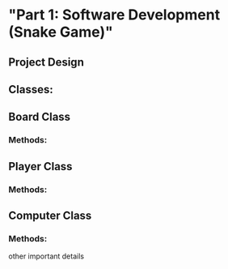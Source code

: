 # "Part 1: Software Development (Snake Game)"

## Project Design

## Classes:

## Board Class
### Methods:

## Player Class
### Methods:


## Computer Class
### Methods:


other important details